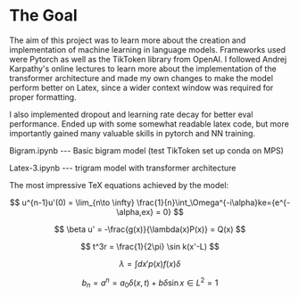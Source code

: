 # The Goal

The aim of this project was to learn more about the creation and implementation of machine learning in language models. Frameworks used were Pytorch as well as the TikToken library from OpenAI. I followed Andrej Karpathy's online lectures to learn more about the implementation of the transformer architecture and made my own changes to make the model perform better on Latex, since a wider context window was required for proper formatting.

I also implemented dropout and learning rate decay for better eval performance. Ended up with some somewhat readable latex code, but more importantly gained many valuable skills in pytorch and NN training.

Bigram.ipynb --- Basic bigram model (test TikToken set up conda on MPS)

Latex-3.ipynb --- trigram model with transformer architecture

The most impressive TeX equations achieved by the model:

$$
u^{n-1}u'(0) = \lim_{n\to \infty} \frac{1}{n}\int_\Omega^{-i\alpha}ke={e^{-\alpha,ex} = 0}
$$

$$
\beta u' = -\frac{g(x)}{\lambda(x)P(x)} = Q(x)
$$

$$
t^3r = \frac{1}{2\pi} \sin k(x'-L)
$$

$$
\lambda = \int dx' p(x) f(x) \delta
$$

$$
b_n=a^{n} = a_0 \delta (x,t) + b\delta\sin{x\in L^2} = 1
$$
